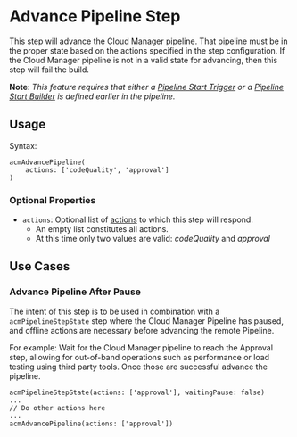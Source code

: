 # Advance Pipeline Step

[cloud-manager-events]: https://www.adobe.io/apis/experiencecloud/cloud-manager/docs.html#!AdobeDocs/cloudmanager-api-docs/master/receiving-events.md

This step will advance the Cloud Manager pipeline. That pipeline must be in the proper state based on the actions specified in the step configuration. If the Cloud Manager pipeline is not in a valid state for advancing, then this step will fail the build.

**Note**: *This feature requires that either a [Pipeline Start Trigger](/doc/trigger/start-pipeline/README.md) or a [Pipeline Start Builder](/doc/builder/start-pipeline/README.md) is defined earlier in the pipeline.*

## Usage

Syntax:

```
acmAdvancePipeline(
    actions: ['codeQuality', 'approval']
)
```

### Optional Properties

* `actions`: Optional list of [actions][cloud-manager-events] to which this step will respond.
    * An empty list constitutes all actions.
    * At this time only two values are valid: *codeQuality* and *approval* 

## Use Cases

### Advance Pipeline After Pause

The intent of this step is to be used in combination with a `acmPipelineStepState` step where the Cloud Manager Pipeline has paused, and offline actions are necessary before advancing the remote Pipeline.

For example: Wait for the Cloud Manager pipeline to reach the Approval step, allowing for out-of-band operations such as performance or load testing using third party tools. Once those are successful advance the pipeline. 

```
acmPipelineStepState(actions: ['approval'], waitingPause: false)
...
// Do other actions here
...
acmAdvancePipeline(actions: ['approval'])
```
